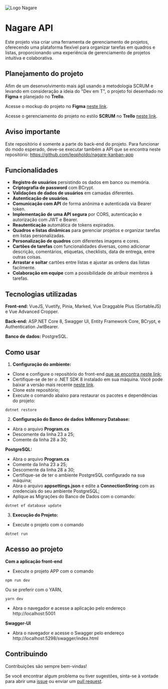 
![Logo Nagare](https://i.ibb.co/r3jmyPm/image.png)


# Nagare API

Este projeto visa criar uma ferramenta de gerenciamento de projetos, oferecendo uma plataforma flexível para organizar tarefas em quadros e listas, proporcionando uma experiência de gerenciamento de projetos intuitiva e colaborativa.


## Planejamento do projeto

Afim de um desenvolvimento mais ágil usando a metodologia SCRUM e levando em consideração a ideia do "Dev em T", o projeto foi desenhado no **Figma** e planejado no **Trello**.

Acesse o mockup do projeto no **Figma** [neste link](https://www.figma.com/file/wJQpWsDcl19kgiepqDVW5C/Nagare-team-library?type=design&node-id=0-1&mode=design&t=2RUVoI9kZc8TO4qw-0).

Acesse o gerenciamento do projeto no estilo **SCRUM** no **Trello** [neste link](https://trello.com/b/DbrVKQYL/nagare).


## Aviso importante

Este repositório é somente a parte do back-end do projeto. Para funcionar do modo esperado, deve-se executar também a API que se encontra neste repositório: https://github.com/leopholdo/nagare-kanban-app


## Funcionalidades

- **Registro de usuários** persistindo os dados em banco ou memória.
- **Criptografia de password** com BCrypt.
- **Validações de dados de usuários** em camadas diferentes.
- **Autenticação de usuários**.
- **Comunicação com API** de forma anônima e autenticada via Bearer token.
- **Implementação de uma API segura** por CORS, autenticação e autorização com JWT e Bearer.
- **Reautenticação** automática de tokens expirados.
- **Quadros e listas dinâmicas** para gerenciar projetos e organizar tarefas em listas personalizadas.
- **Personalização de quadros** com diferentes imagens e cores.
- **Cartões de tarefas** com funcionalidades diversas, como adicionar descrição, comentários, etiquetas, checklists, data de entrega, entre outras coisas.
- **Arrastar e soltar** cartões entre listas e ajustar as ordens das listas facilmente.
- **Colaboração em equipe** com a possibilidade de atribuir membros à tarefas.


## Tecnologias utilizadas

**Front-end:** VueJS, Vuetify, Pinia, Marked, Vue Draggable Plus (SortableJS) e Vue Advanced Cropper.

**Back-end:** ASP.NET Core 8, Swagger UI, Entity Framework Core, BCrypt, e Authentication JwtBearer.

**Banco de dados:** PostgreSQL.


## Como usar

1. **Configuração do ambiente:**
- Clone e configure o repositório do front-end [que se encontra neste link](https://github.com/leopholdo/nagare-kanban);
- Certifique-se de ter o .NET SDK 8 instalado em sua máquina. Você pode baixar a versão mais recente [neste link](https://dotnet.microsoft.com/pt-br/download).
- Clone este repositório;
- Execute o comando abaixo para restaurar os pacotes e dependências do projeto:
```
dotnet restore
```

2. **Configuração do Banco de dados**
**InMemory Database:**
- Abra o arquivo **Program.cs**
- Descomente da linha 23 a 25;
- Comente da linha 28 a 30;

**PostgreSQL:**
- Abra o arquivo **Program.cs**
- Comente da linha 23 a 25;
- Descomente da linha 28 a 30;
- Certifique-se de ter o ambiente PostgreSQL configurado na sua máquina;
- Abra o arquivo **appsettings.json** e edite a **ConnectionString** com as credenciais do seu ambiente PostgreSQL;
- Aplique as Migrações do Banco de Dados com o comando: 
```
dotnet ef database update

```

3. **Execução do Projeto:**
- Execute o projeto com o comando 
```
dotnet run
```

## Acesso ao projeto
**Com a aplicação front-end**
- Execute o projeto APP com o comando 
```
npm run dev
```
Ou se preferir com o YARN,
```
yarn dev
```
- Abra o navegador e acesse a aplicação pelo endereço http://localhost:5001

**Swagger-UI**
- Abra o navegador e acesse o Swagger pelo endereço http://localhost:5298/swagger/index.html

## Contribuindo

Contribuições são sempre bem-vindas!

Se você encontrar algum problema ou tiver sugestões, sinta-se à vontade para abrir uma [issue](https://github.com/leopholdo/nagare-kanban-api/issues/new) ou enviar um [pull request](https://github.com/leopholdo/nagare-kanban-api/pulls).